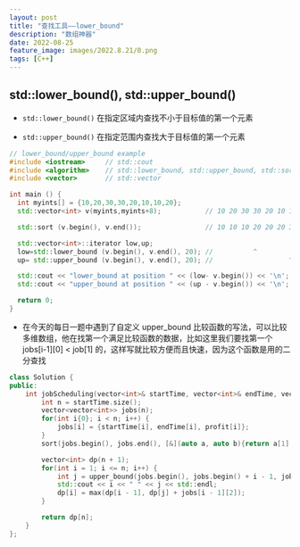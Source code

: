 ```yaml
---
layout: post
title: "查找工具——lower_bound"
description: "数组神器"
date: 2022-08-25
feature_image: images/2022.8.21/0.png 
tags: [C++]
---
```


<!--more-->

## std::lower_bound(), std::upper_bound()

- `std::lower_bound()` 在指定区域内查找不小于目标值的第一个元素

- `std::upper_bound()` 在指定范围内查找大于目标值的第一个元素

```C++
// lower_bound/upper_bound example
#include <iostream>     // std::cout
#include <algorithm>    // std::lower_bound, std::upper_bound, std::sort
#include <vector>       // std::vector

int main () {
  int myints[] = {10,20,30,30,20,10,10,20};
  std::vector<int> v(myints,myints+8);           // 10 20 30 30 20 10 10 20

  std::sort (v.begin(), v.end());                // 10 10 10 20 20 20 30 30

  std::vector<int>::iterator low,up;
  low=std::lower_bound (v.begin(), v.end(), 20); //          ^
  up= std::upper_bound (v.begin(), v.end(), 20); //                   ^

  std::cout << "lower_bound at position " << (low- v.begin()) << '\n';
  std::cout << "upper_bound at position " << (up - v.begin()) << '\n';

  return 0;
}
```

- 在今天的每日一题中遇到了自定义 upper_bound 比较函数的写法，可以比较多维数组，他在找第一个满足比较函数的数据，比如这里我们要找第一个 jobs[i-1][0] < job[1] 的，这样写就比较方便而且快速，因为这个函数是用的二分查找

```C++
class Solution {
public:
    int jobScheduling(vector<int>& startTime, vector<int>& endTime, vector<int>& profit) {
        int n = startTime.size();
        vector<vector<int>> jobs(n);
        for(int i{0}; i < n; i++) {
            jobs[i] = {startTime[i], endTime[i], profit[i]};
        }
        sort(jobs.begin(), jobs.end(), [&](auto a, auto b){return a[1] < b[1];});

        vector<int> dp(n + 1);
        for(int i = 1; i <= n; i++) {
            int j = upper_bound(jobs.begin(), jobs.begin() + i - 1, jobs[i-1][0], [&](int st, vector<int> &job) {return st < job[1];}) - jobs.begin();
            std::cout << i << " " << j << std::endl;
            dp[i] = max(dp[i - 1], dp[j] + jobs[i - 1][2]);
        }

        return dp[n];
    }
};
```
